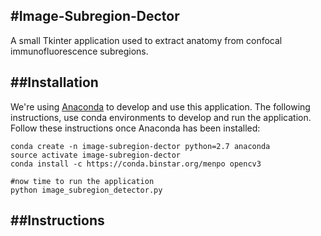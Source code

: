 #Image-Subregion-Dector
---------------
A small Tkinter application used to extract anatomy from confocal immunofluorescence subregions.

##Installation
---------------
We're using [Anaconda](https://docs.continuum.io/anaconda/) to develop and use this application. The following instructions, use conda environments
to develop and run the application. Follow these instructions once Anaconda has been installed:

```
conda create -n image-subregion-dector python=2.7 anaconda
source activate image-subregion-dector
conda install -c https://conda.binstar.org/menpo opencv3

#now time to run the application
python image_subregion_detector.py
```

##Instructions
---------------
